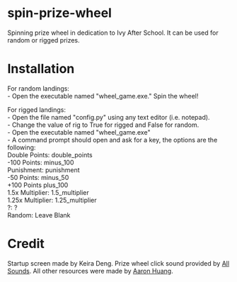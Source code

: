 # spin-prize-wheel
 Spinning prize wheel in dedication to Ivy After School. It can be used for  
 random or rigged prizes.

# Installation
For random landings:  
	- Open the executable named "wheel_game.exe." Spin the wheel!  
	
For rigged landings:  
	- Open the file named "config.py" using any text editor (i.e. notepad).  
	- Change the value of rig to True for rigged and False for random.  
	- Open the executable named "wheel_game.exe"  
	- A command prompt should open and ask for a key, the options are the  
	following:  
    Double Points: double_points  
    -100 Points: minus_100  
    Punishment: punishment  
    -50 Points: minus_50  
    +100 Points plus_100  
    1.5x Multiplier: 1.5_multiplier  
    1.25x Multiplier: 1.25_multiplier  
    ?: ?  
    Random: Leave Blank  

# Credit
Startup screen made by Keira Deng. Prize wheel click sound provided by
[All Sounds](https://www.youtube.com/watch?v=FvGBTtaV-6U). All other
resources were made by [Aaron Huang](https://aaron8222.github.io/).